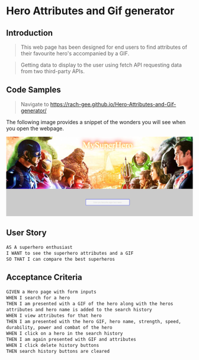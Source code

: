 # Hero Attributes and Gif generator

## Introduction

> This web page has been designed for end users to find attributes of their favourite hero's accompanied by a GIF.

> Getting data to display to the user using fetch API requesting data from two third-party APIs.

## Code Samples

> Navigate to https://rach-gee.github.io/Hero-Attributes-and-Gif-generator/

The following image provides a snippet of the wonders you will see when you open the webpage. 


<img src=".\assets\image\ReadMe_img.PNG" alt="Landing page"/>

## User Story

```
AS A superhero enthusiast
I WANT to see the superhero attributes and a GIF
SO THAT I can compare the best superheros 
```


## Acceptance Criteria

```
GIVEN a Hero page with form inputs
WHEN I search for a hero
THEN I am presented with a GIF of the hero along with the heros attributes and hero name is added to the search history
WHEN I view attributes for that hero
THEN I am presented with the hero GIF, hero name, strength, speed, durability, power and combat of the hero
WHEN I click on a hero in the search history
THEN I am again presented with GIF and attributes
WHEN I click delete history buttons
THEN search history buttons are cleared
```
 


